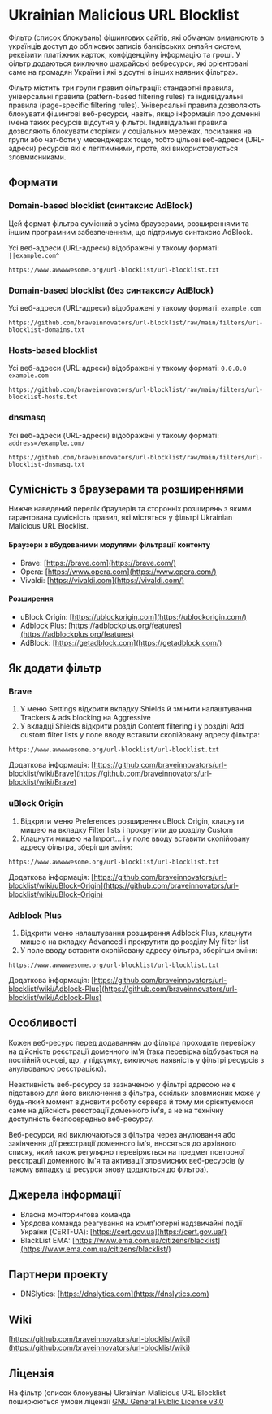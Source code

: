 # Ukrainian Malicious URL Blocklist

Фільтр (список блокувань) фішингових сайтів, які обманом виманюють в українців доступ до облікових записів банківських онлайн систем, реквізити платіжних карток, конфіденційну інформацію та гроші. У фільтр додаються виключно шахрайські вебресурси, які орієнтовані саме на громадян України і які відсутні в інших наявних фільтрах.

Фільтр містить три групи правил фільтрації: стандартні правила, універсальні правила (pattern-based filtering rules) та індивідуальні правила (page-specific filtering rules). Універсальні правила дозволяють блокувати фішингові веб-ресурси, навіть, якщо інформація про доменні імена таких ресурсів відсутня у фільтрі. Індивідуальні правила дозволяють блокувати сторінки у соціальних мережах, посилання на групи або чат-боти у месенджерах тощо, тобто цільові веб-адреси (URL-адреси) ресурсів які є легітимними, проте, які використовуються зловмисниками.

## Формати

### Domain-based blocklist (синтаксис AdBlock)

Цей формат фільтра сумісний з усіма браузерами, розширеннями та іншим програмним забезпеченням, що підтримує синтаксис AdBlock.

Усі веб-адреси (URL-адреси) відображені у такому форматі: `||example.com^`

```
https://www.awwwwesome.org/url-blocklist/url-blocklist.txt
```

### Domain-based blocklist (без синтаксису AdBlock)

Усі веб-адреси (URL-адреси) відображені у такому форматі: `example.com`

```
https://github.com/braveinnovators/url-blocklist/raw/main/filters/url-blocklist-domains.txt
```

### Hosts-based blocklist

Усі веб-адреси (URL-адреси) відображені у такому форматі: `0.0.0.0 example.com`

```
https://github.com/braveinnovators/url-blocklist/raw/main/filters/url-blocklist-hosts.txt
```

### dnsmasq

Усі веб-адреси (URL-адреси) відображені у такому форматі: `address=/example.com/`

```
https://github.com/braveinnovators/url-blocklist/raw/main/filters/url-blocklist-dnsmasq.txt
```

## Сумісність з браузерами та розширеннями

Нижче наведений перелік браузерів та сторонніх розширень з якими гарантована сумісність правил, які містяться у фільтрі Ukrainian Malicious URL Blocklist.

#### Браузери з вбудованими модулями фільтрації контенту
* Brave: [https://brave.com](https://brave.com/)
* Opera: [https://www.opera.com](https://www.opera.com/)
* Vivaldi: [https://vivaldi.com](https://vivaldi.com/)

#### Розширення
* uBlock Origin: [https://ublockorigin.com](https://ublockorigin.com/)
* Adblock Plus: [https://adblockplus.org/features](https://adblockplus.org/features)
* AdBlock: [https://getadblock.com](https://getadblock.com/)

## Як додати фільтр

### Brave

1. У меню Settings відкрити вкладку Shields й змінити налаштування Trackers & ads blocking на Aggressive
2. У вкладці Shields відкрити розділ Content filtering і у розділі Add custom filter lists у поле вводу вставити скопійовану адресу фільтра:

```
https://www.awwwwesome.org/url-blocklist/url-blocklist.txt
```

Додаткова інформація: [https://github.com/braveinnovators/url-blocklist/wiki/Brave](https://github.com/braveinnovators/url-blocklist/wiki/Brave)

### uBlock Origin

1. Відкрити меню Preferences розширення uBlock Origin, клацнути мишею на вкладку Filter lists і прокрутити до розділу Custom
2. Клацнути мишею на Import... і у поле вводу вставити скопійовану адресу фільтра, зберігши зміни:

```
https://www.awwwwesome.org/url-blocklist/url-blocklist.txt
```

Додаткова інформація: [https://github.com/braveinnovators/url-blocklist/wiki/uBlock-Origin](https://github.com/braveinnovators/url-blocklist/wiki/uBlock-Origin)

### Adblock Plus

1. Відкрити меню налаштування розширення Adblock Plus, клацнути мишею на вкладку Advanced і прокрутити до розділу My filter list
2. У поле вводу вставити скопійовану адресу фільтра, зберігши зміни:

```
https://www.awwwwesome.org/url-blocklist/url-blocklist.txt
```

Додаткова інформація: [https://github.com/braveinnovators/url-blocklist/wiki/Adblock-Plus](https://github.com/braveinnovators/url-blocklist/wiki/Adblock-Plus)

## Особливості

Кожен веб-ресурс перед додаванням до фільтра проходить перевірку на дійсність реєстрації доменного ім'я (така перевірка відбувається на постійній основі, що, у підсумку, виключає наявність у фільтрі ресурсів з анульованою реєстрацією).

Неактивність веб-ресурсу за зазначеною у фільтрі адресою не є підставою для його виключення з фільтра, оскільки зловмисник може у будь-який момент відновити роботу сервера й тому ми орієнтуємося саме на дійсність реєстрації доменного ім'я, а не на технічну доступність безпосередньо веб-ресурсу.

Веб-ресурси, які виключаються з фільтра через анулювання або закінчення дії реєстрації доменного ім'я, вносяться до архівного списку, який також регулярно перевіряється на предмет повторної реєстрації доменного ім'я та активації зловмисних веб-ресурсів (у такому випадку ці ресурси знову додаються до фільтра).

## Джерела інформації

* Власна моніторингова команда
* Урядова команда реагування на комп'ютерні надзвичайні події України (CERT-UA): [https://cert.gov.ua](https://cert.gov.ua/)
* BlackList EMA: [https://www.ema.com.ua/citizens/blacklist](https://www.ema.com.ua/citizens/blacklist/)

## Партнери проекту

* DNSlytics: [https://dnslytics.com](https://dnslytics.com)

## Wiki

[https://github.com/braveinnovators/url-blocklist/wiki](https://github.com/braveinnovators/url-blocklist/wiki)

## Ліцензія

На фільтр (список блокувань) Ukrainian Malicious URL Blocklist поширюються умови ліцензії [GNU General Public License v3.0](https://github.com/braveinnovators/url-blocklist/blob/main/LICENSE)
